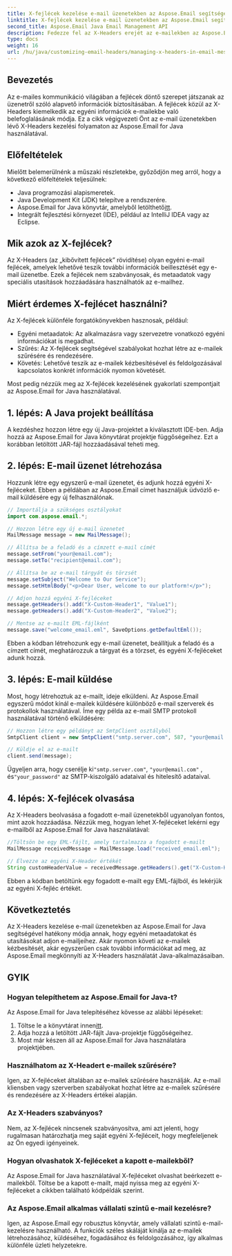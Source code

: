 ```yaml
---
title: X-fejlécek kezelése e-mail üzenetekben az Aspose.Email segítségével
linktitle: X-fejlécek kezelése e-mail üzenetekben az Aspose.Email segítségével
second_title: Aspose.Email Java Email Management API
description: Fedezze fel az X-Headers erejét az e-mailekben az Aspose.Email for Java segítségével. Ismerje meg az egyéni metaadatok kezelését és az e-mailek feldolgozásának javítását.
type: docs
weight: 16
url: /hu/java/customizing-email-headers/managing-x-headers-in-email-messages/
---
```


## Bevezetés

Az e-mailes kommunikáció világában a fejlécek döntő szerepet játszanak az üzenetről szóló alapvető információk biztosításában. A fejlécek közül az X-Headers kiemelkedik az egyéni információk e-mailekbe való belefoglalásának módja. Ez a cikk végigvezeti Önt az e-mail üzenetekben lévő X-Headers kezelési folyamaton az Aspose.Email for Java használatával.

## Előfeltételek

Mielőtt belemerülnénk a műszaki részletekbe, győződjön meg arról, hogy a következő előfeltételek teljesülnek:

- Java programozási alapismeretek.
- Java Development Kit (JDK) telepítve a rendszerére.
-  Aspose.Email for Java könyvtár, amelyből letölthető[itt](https://releases.aspose.com/email/java/).
- Integrált fejlesztési környezet (IDE), például az IntelliJ IDEA vagy az Eclipse.

## Mik azok az X-fejlécek?

Az X-Headers (az „kibővített fejlécek” rövidítése) olyan egyéni e-mail fejlécek, amelyek lehetővé teszik további információk beillesztését egy e-mail üzenetbe. Ezek a fejlécek nem szabványosak, és metaadatok vagy speciális utasítások hozzáadására használhatók az e-mailhez.

## Miért érdemes X-fejlécet használni?

Az X-fejlécek különféle forgatókönyvekben hasznosak, például:

- Egyéni metaadatok: Az alkalmazásra vagy szervezetre vonatkozó egyéni információkat is megadhat.
- Szűrés: Az X-fejlécek segítségével szabályokat hozhat létre az e-mailek szűrésére és rendezésére.
- Követés: Lehetővé teszik az e-mailek kézbesítésével és feldolgozásával kapcsolatos konkrét információk nyomon követését.

Most pedig nézzük meg az X-fejlécek kezelésének gyakorlati szempontjait az Aspose.Email for Java használatával.

## 1. lépés: A Java projekt beállítása

A kezdéshez hozzon létre egy új Java-projektet a kiválasztott IDE-ben. Adja hozzá az Aspose.Email for Java könyvtárat projektje függőségeihez. Ezt a korábban letöltött JAR-fájl hozzáadásával teheti meg.

## 2. lépés: E-mail üzenet létrehozása

Hozzunk létre egy egyszerű e-mail üzenetet, és adjunk hozzá egyéni X-fejléceket. Ebben a példában az Aspose.Email címet használjuk üdvözlő e-mail küldésére egy új felhasználónak.

```java
// Importálja a szükséges osztályokat
import com.aspose.email.*;

// Hozzon létre egy új e-mail üzenetet
MailMessage message = new MailMessage();

// Állítsa be a feladó és a címzett e-mail címét
message.setFrom("your@email.com");
message.setTo("recipient@email.com");

// Állítsa be az e-mail tárgyát és törzsét
message.setSubject("Welcome to Our Service");
message.setHtmlBody("<p>Dear User, welcome to our platform!</p>");

// Adjon hozzá egyéni X-fejléceket
message.getHeaders().add("X-Custom-Header1", "Value1");
message.getHeaders().add("X-Custom-Header2", "Value2");

// Mentse az e-mailt EML-fájlként
message.save("welcome_email.eml", SaveOptions.getDefaultEml());
```

Ebben a kódban létrehozunk egy e-mail üzenetet, beállítjuk a feladó és a címzett címét, meghatározzuk a tárgyat és a törzset, és egyéni X-fejléceket adunk hozzá.

## 3. lépés: E-mail küldése

Most, hogy létrehoztuk az e-mailt, ideje elküldeni. Az Aspose.Email egyszerű módot kínál e-mailek küldésére különböző e-mail szerverek és protokollok használatával. Íme egy példa az e-mail SMTP protokoll használatával történő elküldésére:

```java
// Hozzon létre egy példányt az SmtpClient osztályból
SmtpClient client = new SmtpClient("smtp.server.com", 587, "your@email.com", "your_password");

// Küldje el az e-mailt
client.send(message);
```

 Ügyeljen arra, hogy cserélje ki`"smtp.server.com"`, `"your@email.com"` , és`"your_password"` az SMTP-kiszolgáló adataival és hitelesítő adataival.

## 4. lépés: X-fejlécek olvasása

Az X-Headers beolvasása a fogadott e-mail üzenetekből ugyanolyan fontos, mint azok hozzáadása. Nézzük meg, hogyan lehet X-fejléceket lekérni egy e-mailből az Aspose.Email for Java használatával:

```java
//Töltsön be egy EML-fájlt, amely tartalmazza a fogadott e-mailt
MailMessage receivedMessage = MailMessage.load("received_email.eml");

// Élvezze az egyéni X-Header értékét
String customHeaderValue = receivedMessage.getHeaders().get("X-Custom-Header1");
```

Ebben a kódban betöltünk egy fogadott e-mailt egy EML-fájlból, és lekérjük az egyéni X-fejléc értékét.

## Következtetés

Az X-Headers kezelése e-mail üzenetekben az Aspose.Email for Java segítségével hatékony módja annak, hogy egyéni metaadatokat és utasításokat adjon e-mailjeihez. Akár nyomon követi az e-mailek kézbesítését, akár egyszerűen csak további információkat ad meg, az Aspose.Email megkönnyíti az X-Headers használatát Java-alkalmazásaiban.

## GYIK

### Hogyan telepíthetem az Aspose.Email for Java-t?

Az Aspose.Email for Java telepítéséhez kövesse az alábbi lépéseket:
1.  Töltse le a könyvtárat innen[itt](https://releases.aspose.com/email/java/).
2. Adja hozzá a letöltött JAR-fájlt Java-projektje függőségeihez.
3. Most már készen áll az Aspose.Email for Java használatára projektjében.

### Használhatom az X-Headert e-mailek szűrésére?

Igen, az X-fejléceket általában az e-mailek szűrésére használják. Az e-mail kliensben vagy szerverben szabályokat hozhat létre az e-mailek szűrésére és rendezésére az X-Headers értékei alapján.

### Az X-Headers szabványos?

Nem, az X-fejlécek nincsenek szabványosítva, ami azt jelenti, hogy rugalmasan határozhatja meg saját egyéni X-fejléceit, hogy megfeleljenek az Ön egyedi igényeinek.

### Hogyan olvashatok X-fejléceket a kapott e-mailekből?

Az Aspose.Email for Java használatával X-fejléceket olvashat beérkezett e-mailekből. Töltse be a kapott e-mailt, majd nyissa meg az egyéni X-fejléceket a cikkben található kódpéldák szerint.

### Az Aspose.Email alkalmas vállalati szintű e-mail kezelésre?

Igen, az Aspose.Email egy robusztus könyvtár, amely vállalati szintű e-mail-kezelésre használható. A funkciók széles skáláját kínálja az e-mailek létrehozásához, küldéséhez, fogadásához és feldolgozásához, így alkalmas különféle üzleti helyzetekre.